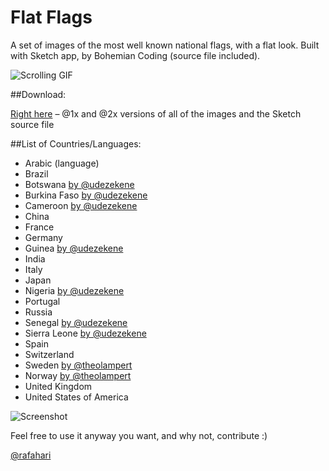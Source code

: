 Flat Flags
=========

A set of images of the most well known national flags, with a flat look.
Built with Sketch app, by Bohemian Coding (source file included).

![Scrolling GIF](https://raw.githubusercontent.com/rafaelconde/flatflags/master/screenshots/scrolling.gif)

##Download:

[Right here](https://github.com/rafaelconde/flatflags/archive/master.zip) – @1x and @2x versions of all of the images and the Sketch source file


##List of Countries/Languages:

* Arabic (language)
* Brazil
* Botswana [by @udezekene](https://github.com/udezekene)
* Burkina Faso [by @udezekene](https://github.com/udezekene)
* Cameroon [by @udezekene](https://github.com/udezekene)
* China
* France
* Germany
* Guinea [by @udezekene](https://github.com/udezekene)
* India
* Italy
* Japan
* Nigeria [by @udezekene](https://github.com/udezekene)
* Portugal
* Russia
* Senegal [by @udezekene](https://github.com/udezekene)
* Sierra Leone [by @udezekene](https://github.com/udezekene)
* Spain
* Switzerland
* Sweden [by @theolampert](http://github.com/theolampert)
* Norway [by @theolampert](http://github.com/theolampert)
* United Kingdom
* United States of America


![Screenshot](https://raw.githubusercontent.com/rafaelconde/flatflags/master/screenshots/screenshot.png)

Feel free to use it anyway you want, and why not, contribute :)

[@rafahari](http://twitter.com/rafahari)
